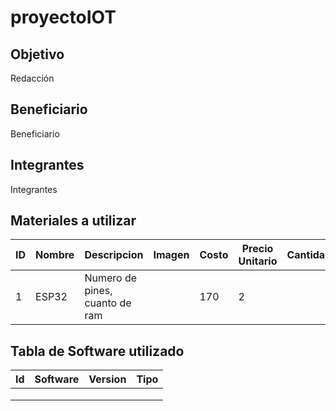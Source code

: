 # proyectoIOT
## Objetivo
Redacción
## Beneficiario
Beneficiario
## Integrantes
Integrantes
## Materiales a utilizar
|ID|Nombre|Descripcion|Imagen|Costo|Precio Unitario|Cantidad|
|---|---|---|---|---|---|---|
|1|ESP32|Numero de pines, cuanto de ram||170|2|
## Tabla de Software utilizado
| Id | Software | Version | Tipo |
|----|----------|---------|------|
|    |          |         |      |
|    |          |         |      |
|    |          |         |      |
